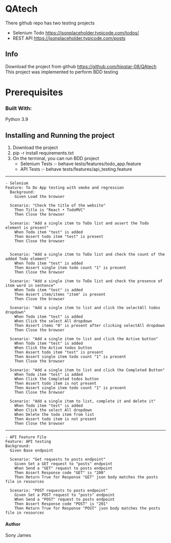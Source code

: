 # QAtech

There github repo has two testing projects
 - Selenium Todo https://jsonplaceholder.typicode.com/todos/
 - REST API https://jsonplaceholder.typicode.com/posts

## Info
Download the project from github https://github.com/hipstar-08/QAtech
This project was implemented to perform BDD testing

# Prerequisites
### Built With:
Python 3.9

## Installing and Running the project 
1. Download the project
2. pip -r install requirements.txt
3. On the terminal, you can run BDD project
    * Selenium Tests :- behave tests/features/todo_app.feature
    * API Tests     :- behave tests/features/api_testing.feature 

***
    - Selenium
    Feature: To Do App testing with smoke and regression
      Background:
        Given Load the browser
    
      Scenario: "Check the title of the website"
        Then Title is "React • TodoMVC"
        Then Close the browser
    
      Scenario: "Add a single item to ToDo list and assert the Todo element is present"
        When Todo item "test" is added
        Then Assert todo item "test" is present
        Then Close the browser
    
    
      Scenario: "Add a single item to ToDo list and check the count of the added Todo element"
        When Todo item "test" is added
        Then Assert single item todo count "1" is present
        Then Close the browser
    
      Scenario: "Add a single item to ToDo list and check the presence of item word in sentence"
        When Todo item "test" is added
        Then Assert item/items "item" is present
        Then Close the browser
    
      Scenario: "Add a single item to list and click the selectAll todos dropdown"
        When Todo item "test" is added
        When Click the select All dropdown
        Then Assert items "0" is present after clicking selectAll dropdown
        Then Close the browser
    
      Scenario: "Add a single item to list and click the Active button"
        When Todo item "test" is added
        When Click the Active todos button
        Then Assert todo item "test" is present
        Then Assert single item todo count "1" is present
        Then Close the browser
    
      Scenario: "Add a single item to list and click the Completed Button"
        When Todo item "test" is added
        When Click the Completed todos button
        Then Assert todo item is not present
        Then Assert single item todo count "1" is present
        Then Close the browser
    
      Scenario: "Add a single item to list, complete it and delete it"
        When Todo item "test" is added
        When Click the select All dropdown
        When Delete the todo item from list
        Then Assert todo item is not present
        Then Close the browser
***
    - API Feature File
    Feature: API testing
    Background:
      Given Base endpoint
    
      Scenario: "Get requests to posts endpoint"
        Given Set a GET request to "posts" endpoint
        When Send a "GET" request to posts endpoint
        Then Assert Response code "GET" is "200"
        Then Return True for Response "GET" json body matches the posts file in resources
    
      Scenario: "POST requests to posts endpoint"
        Given Set a POST request to "posts" endpoint
        When Send a "POST" request to posts endpoint
        Then Assert Response code "POST" is "201"
        Then Return True for Response "POST" json body matches the posts file in resources



#### Author
Sony James